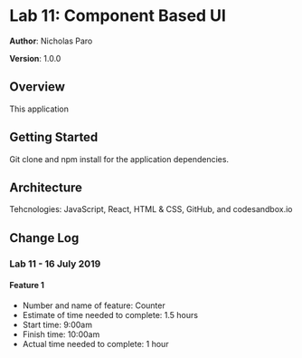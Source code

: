 # Lab 11: Component Based UI

**Author**: Nicholas Paro

**Version**: 1.0.0

## Overview

This application

## Getting Started

Git clone and npm install for the application dependencies.

## Architecture

Tehcnologies: JavaScript, React, HTML & CSS, GitHub, and codesandbox.io

## Change Log

### Lab 11 - 16 July 2019

#### Feature 1

- Number and name of feature: Counter
- Estimate of time needed to complete: 1.5 hours
- Start time: 9:00am
- Finish time: 10:00am
- Actual time needed to complete: 1 hour
